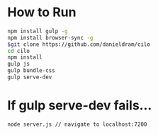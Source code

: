 # How to Run
```sh
npm install gulp -g
npm install browser-sync -g
$git clone https://github.com/danieldram/cilo
cd cilo
npm install
gulp js
gulp bundle-css
gulp serve-dev
```
# If gulp serve-dev fails...
```sh
node server.js // navigate to localhost:7200
```
